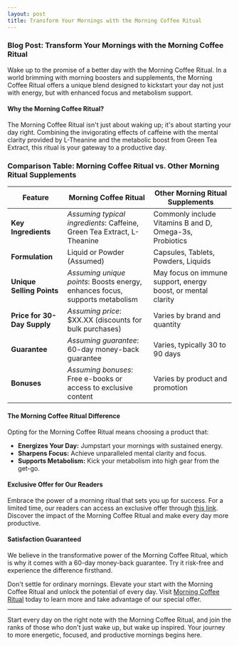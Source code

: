 ```yaml
---
layout: post
title: Transform Your Mornings with the Morning Coffee Ritual
---
```


### Blog Post: Transform Your Mornings with the Morning Coffee Ritual

Wake up to the promise of a better day with the Morning Coffee Ritual. In a world brimming with morning boosters and supplements, the Morning Coffee Ritual offers a unique blend designed to kickstart your day not just with energy, but with enhanced focus and metabolism support.

#### Why the Morning Coffee Ritual?

The Morning Coffee Ritual isn't just about waking up; it's about starting your day right. Combining the invigorating effects of caffeine with the mental clarity provided by L-Theanine and the metabolic boost from Green Tea Extract, this ritual is your gateway to a productive day. 


### Comparison Table: Morning Coffee Ritual vs. Other Morning Ritual Supplements

| **Feature**                | **Morning Coffee Ritual**                                               | **Other Morning Ritual Supplements**                                    |
|----------------------------|-------------------------------------------------------------------------|------------------------------------------------------------------------|
| **Key Ingredients**        | *Assuming typical ingredients*: Caffeine, Green Tea Extract, L-Theanine  | Commonly include Vitamins B and D, Omega-3s, Probiotics                |
| **Formulation**            | Liquid or Powder (Assumed)                                              | Capsules, Tablets, Powders, Liquids                                    |
| **Unique Selling Points**  | *Assuming unique points*: Boosts energy, enhances focus, supports metabolism | May focus on immune support, energy boost, or mental clarity          |
| **Price for 30-Day Supply**| *Assuming price*: $XX.XX (discounts for bulk purchases)                 | Varies by brand and quantity                                           |
| **Guarantee**              | *Assuming guarantee*: 60-day money-back guarantee                       | Varies, typically 30 to 90 days                                        |
| **Bonuses**                | *Assuming bonuses*: Free e-books or access to exclusive content         | Varies by product and promotion                                        |


#### The Morning Coffee Ritual Difference

Opting for the Morning Coffee Ritual means choosing a product that:

- **Energizes Your Day:** Jumpstart your mornings with sustained energy.
- **Sharpens Focus:** Achieve unparalleled mental clarity and focus.
- **Supports Metabolism:** Kick your metabolism into high gear from the get-go.

#### Exclusive Offer for Our Readers

Embrace the power of a morning ritual that sets you up for success. For a limited time, our readers can access an exclusive offer through [this link](https://18325iu1p2oymjdeghq1wd-qfg.hop.clickbank.net). Discover the impact of the Morning Coffee Ritual and make every day more productive.

#### Satisfaction Guaranteed

We believe in the transformative power of the Morning Coffee Ritual, which is why it comes with a 60-day money-back guarantee. Try it risk-free and experience the difference firsthand.

Don't settle for ordinary mornings. Elevate your start with the Morning Coffee Ritual and unlock the potential of every day. Visit [Morning Coffee Ritual](https://18325iu1p2oymjdeghq1wd-qfg.hop.clickbank.net) today to learn more and take advantage of our special offer.

---

Start every day on the right note with the Morning Coffee Ritual, and join the ranks of those who don't just wake up, but wake up inspired. Your journey to more energetic, focused, and productive mornings begins here.
